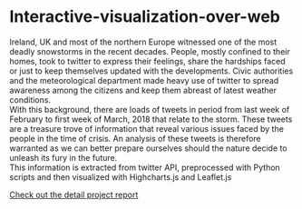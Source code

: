 # Interactive-visualization-over-web

   Ireland, UK and most of the northern Europe witnessed one of the most deadly snowstorms in the recent decades. People, mostly confined to their homes, took to twitter to express their feelings, share the hardships faced or just to keep themselves updated with the developments. Civic authorities and the meteorological department made heavy use of twitter to spread awareness among the citizens and keep them abreast of latest weather conditions.     
   With this background, there are loads of tweets in period from last week of February to first week of March, 2018 that relate to the storm. These tweets are a treasure trove of information that reveal various issues faced by the people in the time of crisis. An analysis of these tweets is therefore warranted as we can better prepare ourselves should the nature decide to unleash its fury in the future.    
   This information is extracted from twitter API, preprocessed with Python scripts and then visualized with Highcharts.js and Leaflet.js
   
[Check out the detail project report](https://github.com/DataSorcerer/Interactive-visualization-over-web/blob/master/Detailed%20Report.pdf)
